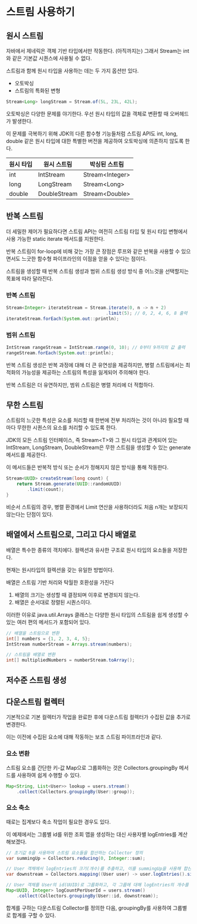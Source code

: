 # 스트림 사용하기

## 원시 스트림

자바에서 제네릭은 객체 기반 타입에서만 작동한다. (아직까지는) 그래서 Stream는 int와 같은 기본값 시퀀스에 사용될 수 없다.

스트림과 함께 원시 타입을 사용하는 데는 두 가지 옵션만 있다.

- 오토박싱
- 스트림의 특화된 변형

```java
Stream<Long> longStream = Stream.of(5L, 23L, 42L);
```

오토박싱은 다양한 문제를 야기한다. 우선 원시 타입의 값을 객체로 변환할 때 오버헤드가 발생한다.

이 문제를 극복하기 위해 JDK의 다른 함수형 기능들처럼 스트림 API도 int, long, double 같은 원시 타입에 대한 특별한 버전을 제공하여 오토박싱에 의존하지 않도록 한다.

| 원시 타입 | 원시 스트림 | 박싱된 스트림               |
| --- | --- |-----------------------|
| int | IntStream | Stream&lt;Integer&gt; |
| long | LongStream | Stream&lt;Long&gt;    |
| double | DoubleStream | Stream&lt;Double&gt;  |


## 반복 스트림

더 세밀한 제어가 필요하다면 스트림 API는 여전히 스트림 타입 및 원시 타입 변형에서 사용 가능한 static iterate 메서드를 지원한다.

반복 스트림이 for-loop에 비해 갖는 가장 큰 장점은 루프와 같은 반복을 사용할 수 있으면서도 느긋한 함수형 파이프라인의 이점을 얻을 수 있다는 점이다.

스트림을 생성할 때 반복 스트림 생성과 범위 스트림 생성 방식 중 어느것을 선택할지는 목표에 따라 달라진다.

### 반복 스트림

```java
Stream<Integer> iterateStream = Stream.iterate(0, n -> n + 2)
                                      .limit(5); // 0, 2, 4, 6, 8 출력
iterateStream.forEach(System.out::println);
```

### 범위 스트림
```java
IntStream rangeStream = IntStream.range(0, 10); // 0부터 9까지의 값 출력
rangeStream.forEach(System.out::println);
```

반복 스트림 생성은 반복 과정에 대해 더 큰 유연성을 제공하지만, 병렬 스트림에서는 최적화의 가능성을 제공하는 스트림의 특성을 잃게되어 주의해야 한다.

반복 스트림은 더 유연하지만, 범위 스트림은 병렬 처리에 더 적합하다.


## 무한 스트림

스트림의 느긋한 특성은 요소를 처리할 때 한번에 전부 처리하는 것이 아니라 필요할 때마다 무한한 시퀀스의 요소를 처리할 수 있도록 한다.

JDK의 모든 스트림 인터페이스, 즉 Stream&lt;T&gt;와 그 원시 타입과 관계되어 있는 IntStream, LongStream, DoubleStream은 무한 스트림을 생성할 수 있는 generate 메서드를 제공한다.

이 메서드들은 반복적 방식 또는 순서가 정해지지 않은 방식을 통해 작동한다.

```java
Stream<UUID> createStream(long count) {
	return Stream.generate(UUID::randomUUID)
        .limit(count);
}
```

비순서 스트림의 경우, 병렬 환경에서 Limit 연산을 사용하더라도 처음 n개는 보장되지 않는다는 단점이 있다.

## 배열에서 스트림으로, 그리고 다시 배열로

배열은 특수한 종류의 객치에다. 컬렉션과 유사한 구조로 원시 타입의 요소들을 저장한다.

현재는 원시타입의 컬렉션을 갖는 유일한 방법이다.

배열은 스트림 기반 처리와 탁월한 호환성을 가진다

1. 배열의 크기는 생성할 때 결정되며 이후로 변경되지 않는다.
2. 배열은 순서대로 정렬된 시퀀스이다.

이러한 이유로 java.util.Arrays 클래스는 다양한 원시 타입의 스트림을 쉽게 생성할 수 있는 여러 편의 메서드가 포함되어 있다.

```java
// 배열을 스트림으로 변환
int[] numbers = {1, 2, 3, 4, 5};
IntStream numberStream = Arrays.stream(numbers);

// 스트림을 배열로 변환
int[] multipliedNumbers = numberStream.toArray();
```


## 저수준 스트림 생성

## 다운스트림 컬렉터

기본적으로 기본 컬렉터가 작업을 완료한 후에 다운스트림 컬렉터가 수집된 값을 추가로 변경한다.

이는 이전에 수집된 요소에 대해 작동하는 보조 스트림 파이프라인과 같다.

### 요소 변환

스트림 요소를 간단한 키-값 Map으로 그룹화하는 것은 Collectors.groupingBy 메서드를 사용하여 쉽게 수행할 수 있다.

```java
Map<String, List<User>> lookup = users.stream()
    .collect(Collectors.groupingBy(User::group));
```

### 요소 축소

때로는 집계보다 축소 작업이 필요한 경우도 있다.

이 예제에서는 그룹별 id를 위한 조회 맵을 생성하는 대신 사용자별 logEntries를 계산해보겠다.

```java
// 초기값 0을 사용하여 스트림 요소들을 합산하는 Collector 정의
var summingUp = Collectors.reducing(0, Integer::sum);

// User 객체에서 logEntries의 크기(개수)를 추출하고, 이를 summingUp을 사용해 합산하는 Collector 정의
var downstream = Collectors.mapping((User user) -> user.logEntries().size(), summingUp);

// User 객체를 User의 id(UUID)로 그룹화하고, 각 그룹에 대해 logEntries의 개수를 합산하여 Map으로 반환
Map<UUID, Integer> logCountPerUserId = users.stream()
	.collect(Collectors.groupingBy(User::id, downstream));
```

합계를 구하는 다운스트림 Collector를 정의한 다음, groupingBy를 사용하여 그룹별로 합계를 구할 수 있다.
